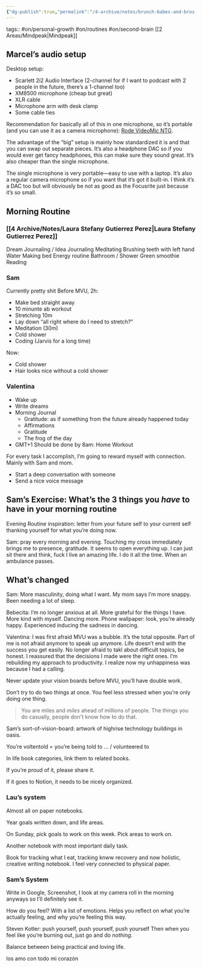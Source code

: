 ```yaml
---
{"dg-publish":true,"permalink":"/4-archive/notes/brunch-babes-and-bros-call-2022-07-30/","dgHomeLink":true,"dgPassFrontmatter":false}
---
```



tags:: #on/personal-growth #on/routines #on/second-brain [[2 Areas/Mindpeak|Mindpeak]]

## Marcel’s audio setup
Desktop setup:
- Scarlett 2i2 Audio Interface (2-channel for if I want to podcast with 2 people in the future, there’s a 1-channel too)
- XM8500 microphone (cheap but great)
- XLR cable
- Microphone arm with desk clamp
- Some cable ties

Recommendation for basically all of this in one microphone, so it’s portable (and you can use it as a camera microphone): [Rode VideoMic NTG](https://rode.com/en/microphones/on-camera/videomic-ntg).

The advantage of the “big” setup is mainly how standardized it is and that you can swap out separate pieces. It’s also a headphone DAC so if you would ever get fancy headphones, this can make sure they sound great. It’s also cheaper than the single microphone.

The single microphone is very portable—easy to use with a laptop. It’s also a regular camera microphone so if you want that it’s got it built-in. I think it’s a DAC too but will obviously be not as good as the Focusrite just because it’s so small.

## Morning Routine
### [[4 Archive/Notes/Laura Stefany Gutierrez Perez|Laura Stefany Gutierrez Perez]]
Dream Journaling / Idea Journaling
Meditating
Brushing teeth with left hand
Water
Making bed
Energy routine
Bathroom / Shower
Green smoothie
Reading

### Sam
Currently pretty shit
Before MVU, 2h:
- Make bed straight away
- 10 minunte ab workout
- Stretching 10m
- Lay down “all right where do I need to stretch?”
- Meditation (30m)
- Cold shower
- Coding (Jarvis for a long time)

Now:
- Cold shower
- Hair looks nice without a cold shower

### Valentina
- Wake up
- Write dreams
- Morning Journal
	- Gratitude: as if something from the future already happened today
	- Affirmations
	- Gratitude
	- The frog of the day
- GMT+1 Should be done by 8am: Home Workout

For every task I accomplish, I’m going to reward myself with connection. Mainly with Sam and mom.
- Start a deep conversation with someone
- Send a nice voice message

## Sam’s Exercise: What’s the 3 things you *have* to have in your morning routine
Evening Routine inspiration: letter from your future self to your current self thanking yourself for what you’re doing now.

Sam: pray every morning and evening. Touching my cross immediately brings me to presence, gratitude. It seems to open everything up. I can just sit there and think, fuck I live an amazing life. I do it all the time. When an ambulance passes.

## What’s changed
Sam: More masculinity, doing what I want. My mom says I’m more snappy. Been needing a lot of sleep.

Bebecita: I’m no longer anxious at all. More grateful for the things I have. More kind with myself. Dancing more. Phone wallpaper: look, you’re already happy. Experienced inducing the sadness in dancing.

Valentina: I was first afraid MVU was a bubble. It’s the total opposite. Part of me is not afraid anymore to speak up anymore. Life doesn’t end with the success you get easily. No longer afraid to takl about difficult topics, be honest. I reassured that the decisions I made were the right ones. I’m rebuilding my approach to productivity. I realize now my unhappiness was because I had a calling.

Never update your vision boards before MVU, you’ll have double work.

Don’t try to do two things at once. You feel less stressed when you’re only doing one thing.

> You are miles and _miles_ ahead of millions of people. The things you do casually, people don't know how to do that.

Sam’s sort-of-vision-board: artwork of highrise technology buildings in oasis.

You’re voltentold = you’re being told to … / volunteered to

In life book categories, link them to related books.

If you’re proud of it, please share it.

If it goes to Notion, it needs to be nicely organized.

### Lau’s system
Almost all on paper notebooks.

Year goals written down, and life areas.

On Sunday, pick goals to work on this week. Pick areas to work on.

Another notebook with most important daily task.

Book for tracking what I eat, tracking knww recovery and now holistic, creative writing notebook. I feel very connected to physical paper.

### Sam’s System
Write in Google, Screenshot, I look at my camera roll in the morning anyways so I’ll definitely see it.

How do you feel? With a list of emotions. Helps you reflect on what you’re actually feeling, and why you’re feeling this way.

Steven Kotler: push yourself, push yourself, push yourself Then when you feel like you’re burning out, just go and do *nothing*.

Balance between being practical and loving life.

los amo con todo mi corazón